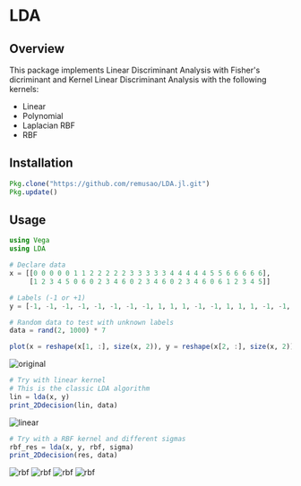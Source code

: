 # LDA

## Overview

This package implements Linear Discriminant Analysis with Fisher's dicriminant and Kernel Linear Discriminant Analysis
with the following kernels:
* Linear
* Polynomial
* Laplacian RBF
* RBF

## Installation

```julia
Pkg.clone("https://github.com/remusao/LDA.jl.git")
Pkg.update()
```

## Usage

```julia
using Vega
using LDA

# Declare data
x = [[0 0 0 0 0 1 1 2 2 2 2 2 3 3 3 3 3 4 4 4 4 4 5 5 6 6 6 6 6],
     [1 2 3 4 5 0 6 0 2 3 4 6 0 2 3 4 6 0 2 3 4 6 0 6 1 2 3 4 5]]

# Labels (-1 or +1)
y = [-1, -1, -1, -1, -1, -1, -1, -1, 1, 1, 1, -1, -1, 1, 1, 1, -1, -1, 1, 1, 1, -1, -1, -1, -1, -1, -1, -1, -1]

# Random data to test with unknown labels
data = rand(2, 1000) * 7

plot(x = reshape(x[1, :], size(x, 2)), y = reshape(x[2, :], size(x, 2)), group = y, kind = :scatter)
```

![original](example/donut/original.png)

```julia
# Try with linear kernel
# This is the classic LDA algorithm
lin = lda(x, y)
print_2Ddecision(lin, data)
```

![linear](example/donut/linear.png)

```julia
# Try with a RBF kernel and different sigmas
rbf_res = lda(x, y, rbf, sigma)
print_2Ddecision(res, data)
```

![rbf](example/donut/rbf0_02.png)
![rbf](example/donut/rbfoverfit.png)
![rbf](example/donut/rbf0_4.png)
![rbf](example/donut/rbf.png)
